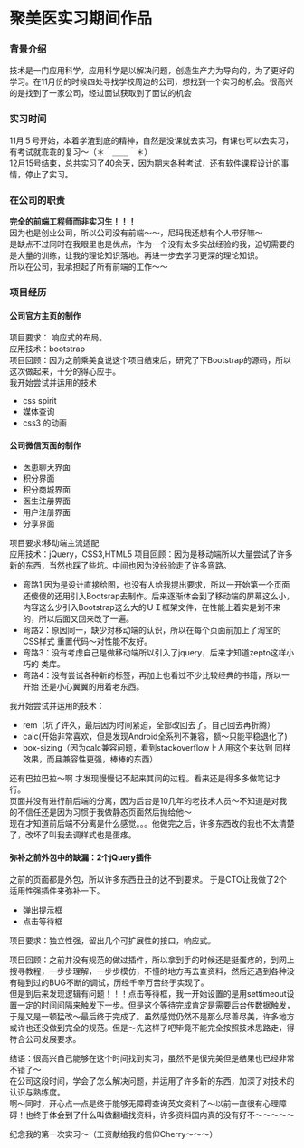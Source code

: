 # 聚美医实习期间作品


### 背景介绍
技术是一门应用科学，应用科学是以解决问题，创造生产力为导向的，为了更好的学习。在11月份的时候四处寻找学校周边的公司，想找到一个实习的机会。很高兴的是找到了一家公司，经过面试获取到了面试的机会　

### 实习时间  
 11月５号开始，本着学渣到底的精神，自然是没课就去实习，有课也可以去实习，有考试就乖乖的复习～（＊＾＿＿＾＊）  
 12月15号结束，总共实习了40余天，因为期末各种考试，还有软件课程设计的事情，停止了实习。
　　
### 在公司的职责   
**完全的前端工程师而非实习生！！！**  
因为也是创业公司，所以公司没有前端～～，尼玛我还想有个人带好嘛～  
是缺点不过同时在我眼里也是优点，作为一个没有太多实战经验的我，迫切需要的是大量的训练，让我的理论知识落地。再进一步去学习更深的理论知识。  
所以在公司，我承担起了所有前端的工作～～

### 项目经历

#### 公司官方主页的制作
 项目要求： 响应式的布局。    
 应用技术：bootstrap  
 项目回顾：因为之前乘美食说这个项目结束后，研究了下Bootstrap的源码，所以这次做起来，十分的得心应手。   
 我开始尝试并运用的技术
 - css spirit
 - 媒体查询
 - css3 的动画

#### 公司微信页面的制作
- 医患聊天界面
- 积分界面
- 积分商城界面
- 医生注册界面
- 用户注册界面
- 分享界面

项目要求:移动端主流适配  
应用技术：jQuery，CSS3,HTML5
项目回顾：因为是移动端所以大量尝试了许多新的东西，当然也踩了些坑。中间也因为没经验走了许多弯路。  

- 弯路1:因为是设计直接给图，也没有人给我提出要求，所以一开始第一个页面
还傻傻的还用引入Bootsrap去制作。后来逐渐体会到了移动端的屏幕这么小，内容这么少引入Bootstrap这么大的ＵＩ框架文件，在性能上着实是划不来的，所以后面又回来改了一遍。
- 弯路2：原因同一，缺少对移动端的认识，所以在每个页面前加上了淘宝的CSS样式
重置代码～对性能不友好。  
- 弯路3：没有考虑自己是做移动端所以引入了jquery，后来才知道zepto这样小巧的
类库。
- 弯路4：没有尝试各种新的标签，再加上也看过不少比较经典的书籍，所以一开始
还是小心翼翼的用着老东西。  


我开始尝试并运用的技术：
- rem（坑了许久，最后因为时间紧迫，全部改回去了。自己回去再折腾）
- calc(开始非常喜欢，但是发现Android全系列不兼容，额～只能平稳退化了)
- box-sizing（因为calc兼容问题，看到stackoverflow上人用这个来达到
同样效果，而且兼容性更强，棒棒的东西）

还有巴拉巴拉～啊 才发现慢慢记不起来其间的过程。看来还是得多多做笔记才行。  
页面并没有进行前后端的分离，因为后台是10几年的老技术人员～不知道是对我的不信任还是因为习惯于我做静态页面然后抛给他～  
现在才知道前后端不分离是什么感觉。。。他做完之后，许多东西改的我也不太清楚了，改坏了叫我去调样式也是蛋疼。


#### 弥补之前外包中的缺漏：2个jQuery插件

之前的页面都是外包，所以许多东西丑丑的达不到要求。
于是CTO让我做了2个适用性强插件来弥补一下。
- 弹出提示框
- 点击等待框    

项目要求：独立性强，留出几个可扩展性的接口，响应式。

项目回顾：之前并没有规范的做过插件，所以拿到手的时候还是挺蛋疼的，到网上搜寻教程，一步步理解，一步步模仿，不懂的地方再去查资料，然后还遇到各种没有碰到过的BUG不断的调试，历经千辛万苦终于实现了。  
但是到后来发现逻辑有问题！！！点击等待框，我一开始设置的是用settimeout设置一定的时间间隔来触发下一步。但是这个等待完成肯定是需要后台传数据触发，于是又是一顿猛改～最后终于完成了。虽然感觉仍然不是那么尽善尽美，许多地方或许也还没做到完全的规范。但是～先这样了吧毕竟不能完全按照技术思路走，得符合公司发展要求。


结语：很高兴自己能够在这个时间找到实习，虽然不是很完美但是结果也已经非常不错了～  
在公司这段时间，学会了怎么解决问题，并运用了许多新的东西，加深了对技术的认识与熟练度。  
啊～同时，开心点一点是终于能够无障碍查询英文资料了～以前一直很有心理障碍！也终于体会到了什么叫做翻墙找资料，许多资料国内真的没有好不～～～～～  

纪念我的第一次实习～（工资献给我的信仰Cherry～～～）

